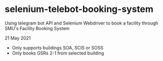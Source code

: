 # selenium-telebot-booking-system
Using telegram bot API and Selenium Webdriver to book a facility through SMU's Facility Booking System


21 May 2021
- Only supports buildings SOA, SCIS or SOSS
- Only books GSRs 2-1 from selected building
